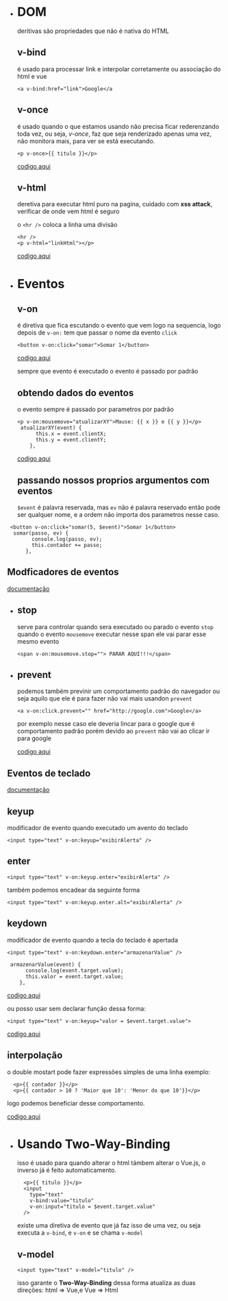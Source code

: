 - # DOM

  deritivas são propriedades que não é nativa do HTML

  ## v-bind

  é usado para processar link e interpolar corretamente ou associação do html e vue

  ```
  <a v-bind:href="link">Google</a
  ```

  ## v-once

  é usado quando o que estamos usando não precisa ficar rederenzando toda vez, ou seja, _v-once_, faz que seja renderizado apenas uma vez, não monitora mais, para ver se está executando.

  ```
  <p v-once>{{ titulo }}</p>
  ```

  [codigo aqui](https://github.com/jhonatheberson/dominating-vuejs/blob/master/dom/template-v5.html)

  ## v-html

  deretiva para executar html puro na pagina, cuidado com **xss attack**, verificar de onde vem html é seguro

  o `<hr />` coloca a linha uma divisão

  ```
  <hr />
  <p v-html="linkHtml"></p>
  ```

  [codigo aqui](https://github.com/jhonatheberson/dominating-vuejs/blob/master/dom/template-v6.html)

- # Eventos

  ## v-on

  é diretiva que fica escutando o evento que vem logo na sequencia, logo depois de `v-on:` tem que passar o nome da evento `click`

  ```
  <button v-on:click="somar">Somar 1</button>
  ```

  [codigo aqui](https://github.com/jhonatheberson/dominating-vuejs/blob/master/dom/eventos-v1.html)

  sempre que evento é executado o evento é passado por padrão

  ## obtendo dados do eventos

  o evento sempre é passado por parametros por padrão

  ```
  <p v-on:mousemove="atualizarXY">Mause: {{ x }} e {{ y }}</p>
   atualizarXY(event) {
        this.x = event.clientX;
        this.y = event.clientY;
      },
  ```

  [codigo aqui](https://github.com/jhonatheberson/dominating-vuejs/blob/master/dom/eventos-v2.html)

  ## passando nossos proprios argumentos com eventos

  `$event` é palavra reservada, mas `ev` não é palavra reservado então pode ser qualquer nome, e a ordem não importa dos parametros nesse caso.

```
 <button v-on:click="somar(5, $event)">Somar 1</button>
  somar(passo, ev) {
        console.log(passo, ev);
        this.contador += passo;
      },
```

## Modficadores de eventos

[documentação](https://vuejs.org/v2/guide/events.html#Event-Modifiers)

- ## stop

  serve para controlar quando sera executado ou parado o evento `stop` quando o evento `mousemove` executar nesse span ele vai parar esse mesmo evento

  ```
  <span v-on:mousemove.stop=""> PARAR AQUI!!!</span>
  ```

- ## prevent

  podemos também previnir um comportamento padrão do navegador ou seja aquilo que ele é para fazer não vai mais usandon `prevent`

  ```
  <a v-on:click.prevent="" href="http://google.com">Google</a>
  ```

  por exemplo nesse caso ele deveria lincar para o google que é comportamento padrão porém devido ao `prevent` não vai ao clicar ir para google

  [codigo aqui](https://github.com/jhonatheberson/dominating-vuejs/blob/master/dom/eventos-v4.html)

## Eventos de teclado

[documentação](https://vuejs.org/v2/guide/events.html#Key-Modifiers)

## keyup

modificador de evento quando executado um avento do teclado

```
<input type="text" v-on:keyup="exibirAlerta" />
```

## enter

```
<input type="text" v-on:keyup.enter="exibirAlerta" />
```

também podemos encadear da seguinte forma

```
<input type="text" v-on:keyup.enter.alt="exibirAlerta" />
```

## keydown

modificador de evento quando a tecla do teclado é apertada

```
<input type="text" v-on:keydown.enter="armazenarValue" />

 armazenarValue(event) {
      console.log(event.target.value);
      this.valor = event.target.value;
    },
```

[codigo aqui](https://github.com/jhonatheberson/dominating-vuejs/blob/master/dom/desafio-02)

ou posso usar sem declarar função dessa forma:

```
<input type="text" v-on:keyup="valor = $event.target.value">
```

[codigo aqui](https://github.com/jhonatheberson/dominating-vuejs/blob/master/dom/desafio-02-resp)

## interpolação

o double mostart pode fazer expressões simples de uma linha exemplo:

```
  <p>{{ contador }}</p>
  <p>{{ contador > 10 ? 'Maior que 10': 'Menor do que 10'}}</p>
```

logo podemos beneficiar desse comportamento.

[codigo aqui](https://github.com/jhonatheberson/dominating-vuejs/blob/master/dom/interpolacao.html)

- # Usando Two-Way-Binding

  isso é usado para quando alterar o html támbem alterar o Vue.js, o inverso já é feito automaticamento.

  ```
    <p>{{ titulo }}</p>
    <input
      type="text"
      v-bind:value="titulo"
      v-on:input="titulo = $event.target.value"
    />

  ```

  existe uma diretiva de evento que já faz isso de uma vez, ou seja executa a `v-bind`, e `v-on` e se chama `v-model`

  ## v-model

  ```
  <input type="text" v-model="titulo" />
  ```

  isso garante o **Two-Way-Binding** dessa forma atualiza as duas direções: html => Vue,e
  Vue => Html

